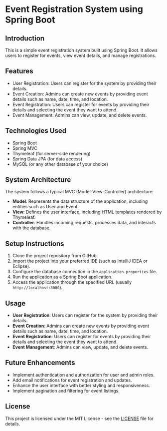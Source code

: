 # Event Registration System using Spring Boot

## Introduction
This is a simple event registration system built using Spring Boot. It allows users to register for events, view event details, and manage registrations.

## Features
- User Registration: Users can register for the system by providing their details.
- Event Creation: Admins can create new events by providing event details such as name, date, time, and location.
- Event Registration: Users can register for events by providing their details and selecting the event they want to attend.
- Event Management: Admins can view, update, and delete events.

## Technologies Used
- Spring Boot
- Spring MVC
- Thymeleaf (for server-side rendering)
- Spring Data JPA (for data access)
- MySQL (or any other database of your choice)

## System Architecture
The system follows a typical MVC (Model-View-Controller) architecture:
- **Model**: Represents the data structure of the application, including entities such as User and Event.
- **View**: Defines the user interface, including HTML templates rendered by Thymeleaf.
- **Controller**: Handles incoming requests, processes data, and interacts with the database.

## Setup Instructions
1. Clone the project repository from GitHub.
2. Import the project into your preferred IDE (such as IntelliJ IDEA or Eclipse).
3. Configure the database connection in the `application.properties` file.
4. Run the application as a Spring Boot application.
5. Access the application through the specified URL (usually `http://localhost:8080`).

## Usage
- **User Registration**: Users can register for the system by providing their details.
- **Event Creation**: Admins can create new events by providing event details such as name, date, time, and location.
- **Event Registration**: Users can register for events by providing their details and selecting the event they want to attend.
- **Event Management**: Admins can view, update, and delete events.

## Future Enhancements
- Implement authentication and authorization for user and admin roles.
- Add email notifications for event registration and updates.
- Enhance the user interface with better styling and responsiveness.
- Implement pagination and filtering for event listings.

## License
This project is licensed under the MIT License - see the [LICENSE](LICENSE) file for details.
